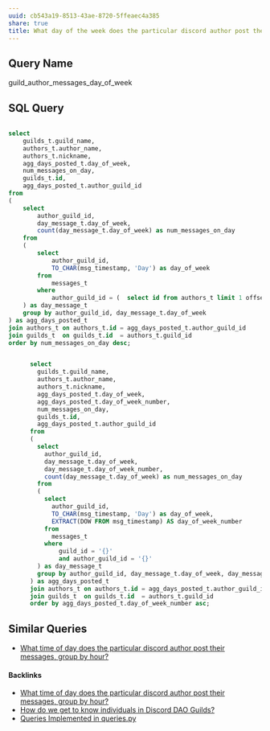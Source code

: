 ```yaml
---
uuid: cb543a19-8513-43ae-8720-5ffeaec4a385
share: true
title: What day of the week does the particular discord author post their messages?
---
```

## Query Name

guild_author_messages_day_of_week

## SQL Query

``` SQL

select
	guilds_t.guild_name,
	authors_t.author_name,
	authors_t.nickname,
	agg_days_posted_t.day_of_week,
	num_messages_on_day,
	guilds_t.id,
	agg_days_posted_t.author_guild_id
from
(
	select
		author_guild_id,
		day_message_t.day_of_week,
		count(day_message_t.day_of_week) as num_messages_on_day
	from
	(
		select
			author_guild_id,
			TO_CHAR(msg_timestamp, 'Day') as day_of_week
		from
			messages_t
		where
			author_guild_id = (  select id from authors_t limit 1 offset 0 )
	) as day_message_t
	group by author_guild_id, day_message_t.day_of_week
) as agg_days_posted_t
join authors_t on authors_t.id = agg_days_posted_t.author_guild_id
join guilds_t  on guilds_t.id  = authors_t.guild_id
order by num_messages_on_day desc;

```

``` SQL

      select
        guilds_t.guild_name,
        authors_t.author_name,
        authors_t.nickname,
        agg_days_posted_t.day_of_week,
        agg_days_posted_t.day_of_week_number,
        num_messages_on_day,
        guilds_t.id,
        agg_days_posted_t.author_guild_id
      from
      (
        select
          author_guild_id,
          day_message_t.day_of_week,
          day_message_t.day_of_week_number,
          count(day_message_t.day_of_week) as num_messages_on_day
        from
        (
          select
            author_guild_id,
            TO_CHAR(msg_timestamp, 'Day') as day_of_week,
            EXTRACT(DOW FROM msg_timestamp) AS day_of_week_number
          from
            messages_t
          where
              guild_id = '{}'
              and author_guild_id = '{}'
        ) as day_message_t
        group by author_guild_id, day_message_t.day_of_week, day_message_t.day_of_week_number
      ) as agg_days_posted_t
      join authors_t on authors_t.id = agg_days_posted_t.author_guild_id
      join guilds_t  on guilds_t.id  = authors_t.guild_id
      order by agg_days_posted_t.day_of_week_number asc;

```

## Similar Queries

* [What time of day does the particular discord author post their messages, group by hour?](../d0faa6c6-be48-4170-941a-a30d833f6d1c)

#### Backlinks

* [What time of day does the particular discord author post their messages, group by hour?](/d0faa6c6-be48-4170-941a-a30d833f6d1c)
* [How do we get to know individuals in Discord DAO Guilds?](/d9749f38-2694-405a-a5af-4ef357f29d9c)
* [Queries Implemented in queries.py](/3a44d50b-0280-42f8-8fa0-6c15d4ffe161)